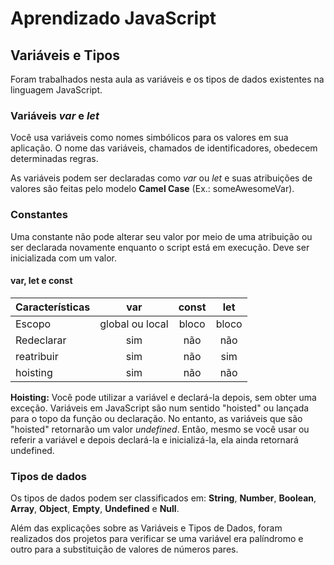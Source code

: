 # **Aprendizado JavaScript**

## **Variáveis e Tipos**

Foram trabalhados nesta aula as variáveis e os tipos de dados existentes na linguagem JavaScript.

### **Variáveis** ***var*** **e** ***let***
Você usa variáveis como nomes simbólicos para os valores em sua aplicação. O nome das variáveis, chamados de identificadores, obedecem determinadas regras.

As variáveis podem ser declaradas como *var* ou *let* e suas atribuições de valores são feitas pelo modelo **Camel Case** (Ex.: someAwesomeVar).

### **Constantes**
Uma constante não pode alterar seu valor por meio de uma atribuição ou ser declarada novamente enquanto o script está em execução. Deve ser inicializada com um valor.

#### **var, let e const**

Características | var | const | let
--- | :---: | :---: | :---: |
Escopo | global ou local | bloco | bloco
Redeclarar | sim | não | não
reatribuir | sim | não | sim
hoisting | sim | não | não

**Hoisting:** Você pode utilizar a variável e declará-la depois, sem obter uma exceção. Variáveis em JavaScript são num sentido "hoisted" ou lançada para o topo da função ou declaração. No entanto, as variáveis que são "hoisted" retornarão um valor *undefined*. Então, mesmo se você usar ou referir a variável e depois declará-la e inicializá-la, ela ainda retornará undefined.

### **Tipos de dados**

Os tipos de dados podem ser classificados em: **String**, **Number**, **Boolean**, **Array**, **Object**, **Empty**, **Undefined** e **Null**.

Além das explicações sobre as Variáveis e Tipos de Dados, foram realizados dos projetos para verificar se uma variável era palíndromo e outro para a substituição de valores de números pares.